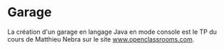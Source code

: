 # Garage
La création d'un garage en langage Java en mode console est le TP du cours de Matthieu Nebra sur le site www.openclassrooms.com.
